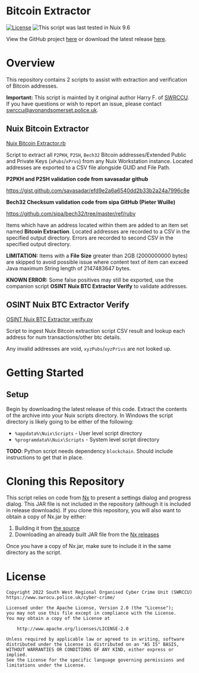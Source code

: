 Bitcoin Extractor
================

[![License](https://img.shields.io/badge/License-Apache%202.0-blue.svg)](http://www.apache.org/licenses/LICENSE-2.0) ![This script was last tested in Nuix 9.6](https://img.shields.io/badge/Script%20Tested%20in%20Nuix-9.6-green.svg)

View the GitHub project [here](https://github.com/Nuix/Bitcoin-Extractor) or download the latest release [here](https://github.com/Nuix/Bitcoin-Extractor/releases).

# Overview

This repository contains 2 scripts to assist with extraction and verification of Bitcoin addresses.

**Important:** This script is mainted by it original author Harry F. of [SWRCCU](https://www.swrocu.police.uk/cyber-crime/).  If you have questions or wish to report an issue, please contact [swrccu@avonandsomerset.police.uk](mailto:swrccu@avonandsomerset.police.uk?subject=Bitcoin%20Extractor).

## Nuix Bitcoin Extractor

[Nuix Bitcoin Extractor.rb](https://github.com/Nuix/Bitcoin-Extractor/blob/main/Scripts/Nuix%20Bitcoin%20Extractor.rb)

Script to extract all `P2PKH`, `P2SH`, `Bech32` Bitcoin addresses/Extended Public and Private Keys (`xPubs`/`xPrvs`) from any Nuix Workstation instance. Located addresses are exported to a CSV file alongside GUID and File Path.

**P2PKH and P2SH validation code from savasadar github**

https://gist.github.com/savasadar/efd9e2a6a6540dd2b33b2a24a7996c8e

**Bech32 Checksum validation code from sipa GitHub (Pieter Wuille)**

https://github.com/sipa/bech32/tree/master/ref/ruby


Items which have an address located within them are added to an item set named **Bitcoin Extraction**.  Located addresses are recorded to a CSV in the specified output directory.  Errors are recorded to second CSV in the specified output directory.

**LIMITATION:** Items with a **File Size** greater than 2GB (2000000000 bytes) are skipped to avoid possible issue where content text of item can exceed Java maximum String length of 2147483647 bytes.

**KNOWN ERROR:** Some false positives may still be exported, use the companion script **OSINT Nuix BTC Extractor Verify** to validate addresses.

## OSINT Nuix BTC Extractor Verify

[OSINT Nuix BTC Extractor verify.py](https://github.com/Nuix/Bitcoin-Extractor/blob/main/Scripts/OSINT%20Nuix%20BTC%20Extractor%20verify.py)

Script to ingest Nuix Bitcoin extraction script CSV result and lookup each address for num transactions/other btc details.

Any invalid addresses are void, `xyzPubs`/`xyzPrivs` are not looked up. 

# Getting Started

## Setup

Begin by downloading the latest release of this code.  Extract the contents of the archive into your Nuix scripts directory.  In Windows the script directory is likely going to be either of the following:

- `%appdata%\Nuix\Scripts` - User level script directory
- `%programdata%\Nuix\Scripts` - System level script directory

**TODO**: Python script needs dependency `blockchain`.  Should include instructions to get that in place.

# Cloning this Repository

This script relies on code from [Nx](https://github.com/Nuix/Nx) to present a settings dialog and progress dialog.  This JAR file is not included in the repository (although it is included in release downloads).  If you clone this repository, you will also want to obtain a copy of Nx.jar by either:
1. Building it from [the source](https://github.com/Nuix/Nx)
2. Downloading an already built JAR file from the [Nx releases](https://github.com/Nuix/Nx/releases)

Once you have a copy of Nx.jar, make sure to include it in the same directory as the script.

# License

```
Copyright 2022 South West Regional Organised Cyber Crime Unit (SWRCCU)
https://www.swrocu.police.uk/cyber-crime/

Licensed under the Apache License, Version 2.0 (the "License");
you may not use this file except in compliance with the License.
You may obtain a copy of the License at

    http://www.apache.org/licenses/LICENSE-2.0

Unless required by applicable law or agreed to in writing, software
distributed under the License is distributed on an "AS IS" BASIS,
WITHOUT WARRANTIES OR CONDITIONS OF ANY KIND, either express or implied.
See the License for the specific language governing permissions and
limitations under the License.
```

